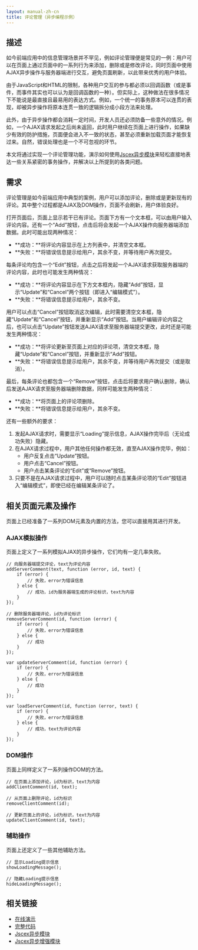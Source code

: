 ```yaml
---
layout: manual-zh-cn
title: 评论管理（异步编程示例）
---
```


## <a name="description"></a>描述

如今前端应用中的信息管理场景并不罕见，例如评论管理便是常见的一例：用户可以在页面上通过页面中的一系列行为来添加，删除或是修改评论，同时页面中使用AJAX异步操作与服务器端进行交互，避免页面刷新，以此带来优秀的用户体验。

由于JavaScript和HTML的限制，各种用户交互的参与都必须以回调函数（或是事件，而事件其实也可以认为是回调函数的一种）。但实际上，这种做法在很多情况下不能说是最直接且最易用的表达方式。例如，一个统一的事务原本可以连贯的表现，却被异步操作将原本连贯一致的逻辑拆分成小段方法来处理。

此外，由于异步操作都会消耗一定时间，开发人员还必须防备一些意外的情况。例如，一个AJAX请求发起之后尚未返回，此时用户继续在页面上进行操作，如果缺少有效的防护措施，页面便会进入不一致的状态，甚至必须重新加载页面才能恢复过来。自然，错误处理也是一个不可忽视的环节。

本文将通过实现一个评论管理功能，演示如何使用[Jscex异步模块](../)来轻松直接地表达一些关系紧密的事务操作，并解决以上所提到的各类问题。

## <a name="requirement"></a>需求

评论管理是如今前端应用中典型的案例，用户可以添加评论，删除或是更新现有的评论。其中整个过程都是AJAX及DOM操作，页面不会刷新，用户体验良好。

打开页面后，页面上显示若干已有评论。页面下方有一个文本框，可以由用户输入评论内容。还有一个“Add”按钮，点击后将会发起一个AJAX操作向服务器端添加数据。此时可能出现两种情况：

* **成功：**将评论内容显示在上方列表中，并清空文本框。
* **失败：**将错误信息提示给用户，其余不变，并等待用户再次提交。

每条评论均包含一个“Edit”按钮，点击之后将发起一个AJAX请求获取服务器端的评论内容，此时也可能发生两种情况：

* **成功：**将评论内容显示在下方文本框内，隐藏“Add”按钮，显示“Update”和“Cancel”两个按钮（即进入“编辑模式”）。
* **失败：**将错误信息提示给用户，其余不变。

用户可以点击“Cancel”按钮取消这次编辑，此时需要清空文本框，隐藏“Update”和“Cancel”按钮，并重新显示“Add”按钮。当用户编辑评论内容之后，也可以点击“Update”按钮发送AJAX请求至服务器端提交更改，此时还是可能发生两种情况：

* **成功：**将评论更新至页面上对应的评论项，清空文本框，隐藏“Update”和“Cancel”按钮，并重新显示“Add”按钮。
* **失败：**将错误信息提示给用户，其余不变，并等待用户再次提交（或是取消）。

最后，每条评论也都包含一个“Remove”按钮，点击后将要求用户确认删除，确认后发送AJAX请求至服务器端删除数据，同样可能发生两种情况：

* **成功：**将页面上的评论项删除。
* **失败：**将错误信息提示给用户，其余不变。

还有一些额外的要求：

1. 发起AJAX请求时，需要显示“Loading”提示信息，AJAX操作完毕后（无论成功失败）隐藏。
2. 在AJAX请求过程中，用户其他任何操作都无效，直至AJAX操作完毕，例如：
    * 用户反复点击“Update”按钮。
    * 用户点击“Cancel”按钮。
    * 用户点击某条评论的“Edit”或“Remove”按钮。
3. 只要不是在AJAX请求过程中，用户可以随时点击某条评论项的“Edit”按钮进入“编辑模式”，即使已经在编辑某条评论了。

## <a name="page"></a>相关页面元素及操作

页面上已经准备了一系列DOM元素及内置的方法，您可以直接用其进行开发。

### <a name="page-ajax"></a>AJAX模拟操作

页面上定义了一系列模拟AJAX的异步操作，它们均有一定几率失败。

    // 向服务器端提交评论，text为评论内容
    addServerComment(text, function (error, id, text) {
        if (error) {
            // 失败，error为错误信息
        } else {
            // 成功，id为服务器端生成的评论标识，text为内容
        }
    });

    // 删除服务器端评论，id为评论标识
    removeServerComment(id, function (error) {
        if (error) {
            // 失败，error为错误信息
        } else {
            // 成功
        }
    });
    
    var updateServerComment(id, function (error) {
        if (error) {
            // 失败，error为错误信息
        } else {
            // 成功
        }
    });

    var loadServerComment(id, function (error, text) {
        if (error) {
            // 失败，error为错误信息
        } else {
            // 成功，text为评论内容
        }
    });

### <a name="page-dom"></a>DOM操作

页面上同样定义了一系列操作DOM的方法。

    // 在页面上添加评论，id为标识，text为内容
    addClientComment(id, text);

    // 从页面上删除评论，id为标识
    removeClientComment(id);

    // 更新页面上的评论，id为标识，text为内容
    updateClientComment(id, text);

### <a name="page-helpers"></a>辅助操作

页面上还定义了一些其他辅助方法。

    // 显示Loading提示信息
    showLoadingMessage();

    // 隐藏Loading提示信息
    hideLoadingMessage();

## <a name="related-links"></a>相关链接

* [在线演示](http://repository.jscex.info/samples/async/comments.html)
* [完整代码](https://github.com/JeffreyZhao/jscex/blob/master/samples/async/comments.html)
* [Jscex异步模块](../)
* [Jscex异步增强模块](../powerpack.html)